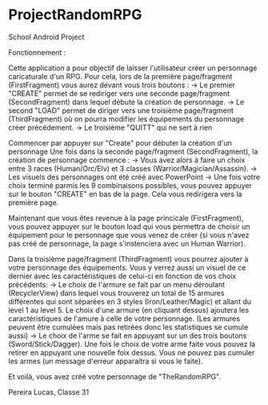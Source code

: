 # ProjectRandomRPG
School Android Project

Fonctionnement :

Cette application a pour objectif de laisser l'utilisateur créer un personnage caricaturale d'un RPG.
Pour cela, lors de la première page/fragment (FirstFragment) vous aurez devant vous trois boutons :
  -> Le premier "CREATE" permet de se rediriger vers une seconde page/fragment (SecondFragment) dans lequel débute la création de personnage.
  -> Le second "LOAD" permet de diriger vers une troisième page/fragment (ThirdFragment) où on pourra modifier les équipements du personnage créer précédement.
  -> Le troisième "QUITT" qui ne sert à rien
  
Commencer par appuyer sur "Create" pour débuter la création d'un personnage
Une fois dans la seconde page/fragment (SecondFragment), la création de personnage commence :
  -> Vous avez alors à faire un choix entre 3 races (Human/Orc/Elv) et 3 classes (Warrior/Magician/Assassin).
    -> Les visuels des personnages ont été créé avec PowerPoint
  -> Une fois votre choix terminé parmis les 9 combinaisons possibles, vous pouvez appuyer sur le bouton "CREATE" en bas de la page. Cela vous redirigera vers la première page.
  
Maintenant que vous êtes revenue à la page princicale (FirstFragment), vous pouvez appuyer sur le bouton load qui vous permettra de choisir un équipement pour le personnage que vous venez de créer (si vous n'avez pas créé de personnage, la page s'instenciera avec un Human Warrior).

Dans la troisième page/fragment (ThirdFragment) vous pourrez ajouter à votre personnage des équipements. Vous y verrez aussi un visuel de ce dernier avec les caractéristiques de celui-ci en fonction de vos choix précédents:
  -> Le choix de l'armure se fait par un menu déroulant (RecyclerView) dans lequel vous trouverez un total de 15 armures différentes qui sont séparées en 3 styles (Iron/Leather/Magic) et allant du level 1 au level 5. Le choix d'une armure (en cliquant dessus) ajoutera les caractéristiques de l'amure à celle de votre personnage. (Les armures peuvent être cumulées mais pas retirées donc les statistiques se cumule aussi)
  -> Le choix de l'arme se fait en appuyant sur un des trois boutons (Sword/Stick/Dagger). Une fois le choix de votre arme faite vous pouvez la retirer en appuyant une nouvelle foix dessus. Vous ne pouvez pas cumuler les armes (un message d'erreur apparaitra si vous le faite).

Et voilà, vous avez créé votre personnage de "TheRandomRPG".
  
  
Pereira Lucas, Classe 31
  
  
  
  
  
